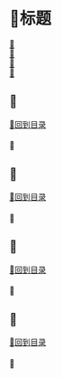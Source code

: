 <p id="title"></p>

# :strawberry:标题

<a href="#p1">:peach:</a><br>
<a href="#p1">:peach:</a><br>
<a href="#p1">:peach:</a><br>
<a href="#p1">:peach:</a><br>
<p id="p1"></p>

## :banana: 
<a href="#title">:sweet_potato:回到目录</a>
#### :corn: 
<p id="p2"></p>

## :banana: 
<a href="#title">:sweet_potato:回到目录</a>
#### :corn: 
<p id="p3"></p>

## :banana: 
<a href="#title">:sweet_potato:回到目录</a>
#### :corn: 
<p id="p4"></p>

## :banana: 
<a href="#title">:sweet_potato:回到目录</a>
#### :corn: 

